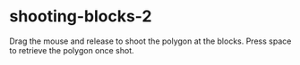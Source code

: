 # shooting-blocks-2
Drag the mouse and release to shoot the polygon at the blocks. Press space to retrieve the polygon once shot.
